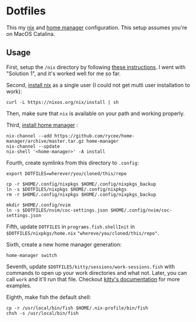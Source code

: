 # Dotfiles

This my [nix](https://nixos.org/nix/https://nixos.org/nix/) and [home manager](https://github.com/rycee/home-manager) configuration. This setup assumes you're on MacOS Catalina.

## Usage

First, setup the `/nix` directory by following [these instructions](https://github.com/NixOS/nix/issues/2925#issuecomment-604501661). I went with "Solution 1", and it's worked well for me so far.

Second, [install nix](https://nixos.org/download.html) as a single user (I could not get multi user installation to work):

```
curl -L https://nixos.org/nix/install | sh
```

Then, make sure that `nix` is available on your path and working properly.

Third, [install home manager](https://github.com/rycee/home-manager#installation) :

```
nix-channel --add https://github.com/rycee/home-manager/archive/master.tar.gz home-manager
nix-channel --update
nix-shell '<home-manager>' -A install
```

Fourth, create symlinks from this directory to `.config`:

```
export DOTFILES=wherever/you/cloned/this/repo

cp -r $HOME/.config/nixpkgs $HOME/.config/nixpkgs_backup
ln -s $DOTFILES/nixpkgs $HOME/.config/nixpkgs
rm -r $HOME/.config/nixpkgs $HOME/.config/nixpkgs_backup

mkdir $HOME/.config/nvim
ln -s $DOTFILES/nvim/coc-settings.json $HOME/.config/nvim/coc-settings.json
```

Fifth, update `DOTFILES` in `programs.fish.shellInit` in `$DOTFILES/nixpkgs/home.nix` `"whereve/you/cloned/this/repo"`.

Sixth, create a new home manager generation:

```
home-manager switch
```

Seventh, update `$DOTFILES/kitty/sessions/work-sessions.fish` with commands to open up your work directories and what not. Later, you can call `work` and it'll run that file. Checkout [kitty's documentation](https://sw.kovidgoyal.net/kitty/index.html#startup-sessions) for more examples.

Eighth, make fish the default shell:

```
cp -r /usr/local/bin/fish $HOME/.nix-profile/bin/fish
chsh -s /usr/local/bin/fish
```
